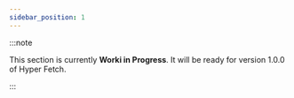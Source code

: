 ```yaml
---
sidebar_position: 1
---
```


:::note

This section is currently **Worki in Progress**. It will be ready for version 1.0.0 of Hyper Fetch.

:::
